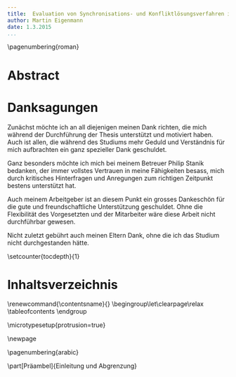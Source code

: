 ```yaml
---
title:  Evaluation von Synchronisations- und Konfliktlösungsverfahren im Web-Umfeld 
author: Martin Eigenmann
date: 1.3.2015
...
```



\pagenumbering{roman}


# Abstract

# Danksagungen
Zunächst möchte ich an all diejenigen meinen Dank richten, die mich während der Durchführung der Thesis unterstützt und motiviert haben. Auch ist allen, die während des Studiums mehr Geduld und Verständnis für mich aufbrachten ein ganz spezieller Dank geschuldet.

Ganz besonders möchte ich mich bei meinem Betreuer Philip Stanik bedanken, der immer vollstes Vertrauen in meine Fähigkeiten besass, mich durch kritisches Hinterfragen und Anregungen zum richtigen Zeitpunkt bestens unterstützt hat.

Auch meinem Arbeitgeber ist an diesem Punkt ein grosses Dankeschön für die gute und freundschaftliche Unterstützung geschuldet. Ohne die Flexibilität des Vorgesetzten und der Mitarbeiter wäre diese Arbeit nicht durchführbar gewesen.

Nicht zuletzt gebührt auch meinen Eltern Dank, ohne die ich das Studium nicht durchgestanden hätte.

<!-- 
Personen die Korrekturgelesen haben!!!!
-->

\setcounter{tocdepth}{1}

# Inhaltsverzeichnis 
\renewcommand{\contentsname}{} \begingroup\let\clearpage\relax
\tableofcontents
\endgroup

\microtypesetup{protrusion=true}

\newpage

\pagenumbering{arabic}


\part[Präambel]{Einleitung und Abgrenzung}